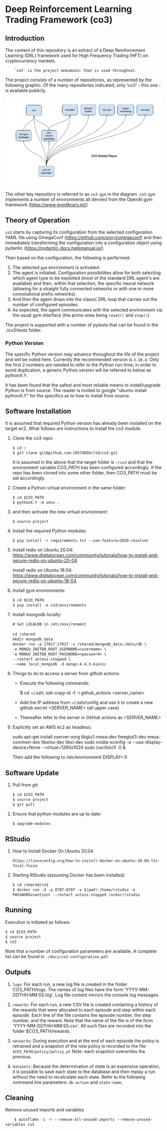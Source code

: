 # Deep Reinforcement Learning Trading Framework (co3)

## Introduction
The content of this repository is an extract of a Deep Reinforcement Learning (DRL) framework used for High Frequency Trading (HFT) on cryptocurrency markets.

        `co3` is the project mneumonic that is used throughout.

The project consists of a number of repositories, as represented by the following graphic.  Of the many repositories indicated, only 'co3' - this one - is available publicly.  


![Image](./Images/CO3_Repos.png "A View of All co3-related Repos")

The other key repository is referred to as `co3-gym` in the diagram.  `co3-gym` implements a number of environments all dervied from the OpenAI gym framework (https://www.gymlibrary.ml/)

## Theory of Operation ##
`co3` starts by capturing its configuration from the selected configuration YAML file using OmegaConf (https://github.com/omry/omegaconf)  and then immediately transforming the configuration into a configuration object using pydantic (https://pydantic-docs.helpmanual.io/).

Then based on the configuration, the following is performed:
1. The selected `gym` environment is activated.
2. The agent is initiated.  Configuration possibilities allow for both selecting which agent type to be exploited (most of the standard DRL agent's are available) and then, within that selection, the specific neural network (allowing for a straight fully connected networks or with one or more convolutional prefix networks).
3. And then the agent drops into the classic DRL loop that carries out the number of configured episodes.
4. As expected, the agent communicates with the selected environment via the usual gym interface (the prime ones being `reset()` and `step()`)  

The project is supported with a number of pytests that can be found in the ./co3/tests folder.


### Python Version

The specific Python version may advance throughout the life of the project and will be noted here. Currently the recommended version is `3.10.4`. Only the first 2 numbers are needed to refer to the Python run-time; in order to avoid duplication, a generic Python version will be referred to below as pythonX.Y.

It has been found that the safest and most reliable means to install/upgrade Python is from source. The reader is invited to google "ubuntu install pythonX.Y" for the specifics as to how to install from source.

## Software Installation

It is assumed that required Python version has already been installed on the target ec2. What follows are instructions to install the co3 module.

1.  Clone the co3 repo:

        $ cd ~
        $ git clone git@github.com:1057405bcltd/co3.git

    It is assumed in the above that the target folder is `~/co3` and that the environment variable CO3_PATH has been configured accordingly. If the repo has been cloned into some other folder, then CO3_PATH must be set accordingly.

2.  Create a Python virtual environment in the same folder:

        $ cd $CO3_PATH
        $ pythonX.Y -m venv .

3.  and then activate the new virtual environment:

        $ source project

4.  Install the required Python modules:

        $ pip install -r requirements.txt --use-feature=2020-resolver

5.  Install redis on Ubuntu 20.04: https://www.digitalocean.com/community/tutorials/how-to-install-and-secure-redis-on-ubuntu-20-04

    Install redis on Ubuntu 18.04: https://www.digitalocean.com/community/tutorials/how-to-install-and-secure-redis-on-ubuntu-18-04

6.  Install gym environments:

        $ cd $CO3_PATH
        $ pip install -e co3/environments

7.  Install mongodb locally:

        # Set LOCALDB in /etc/environment

        cd /shared
        mkdir mongodb_data
        docker run -p 27017:27017 -v /shared/mongodb_data:/data/db \
        -e MONGO_INITDB_ROOT_USERNAME=<usermame> \
        -e MONGO_INITDB_ROOT_PASSWORD=<password> \
        --restart unless-stopped \
        --name local_mongodb -d mongo:4.4.3-bionic 

8.  Things to do to access a server from github actions:
    
    * Execute the following commands:
  
        $ cd ~/.ssh; ssh-copy-id -f -i github_actions <server_name>

    * Add the IP address from ~/.ssh/config and use it to create a new github secret <SERVER_NAME> (all upper case)

    * Thereafter refer to the server in GitHub actions as <SERVER_NAME>


9.  Explicitly set an AWS ec2 as headless:

    sudo apt-get install xserver-xorg libglu1-mesa-dev freeglut3-dev mesa-common-dev libxmu-dev libxi-dev
    sudo nvidia-xconfig -a --use-display-device=None --virtual=1280x1024
    sudo /usr/bin/X :0 &

    Then add the following to /etc/environment
    DISPLAY=:0


## Software Update

1.  Pull from git:

        $ cd $CO3_PATH
        $ source project
        $ git pull

2.  Ensure that python modules are up to date:

        $ upgrade-modules

## RStudio

1.  How to Install Docker On Ubuntu 20.04

        https://linuxconfig.org/how-to-install-docker-on-ubuntu-20-04-lts-focal-fossa

2.  Starting RStudio (assuming Docker has been installed)

        $ cd /shared/co3
        $ docker run -d -p 8787:8787 -v $(pwd):/home/rstudio -e PASSWORD=sentient --restart unless-stopped rocker/rstudio

## Running

Execution is initiated as follows:

    $ cd $CO3_PATH
    $ source project
    $ co3

Note that a number of configuration parameters are available. A complete list can be found in `./docs/co3-configuration.pdf`.

## Outputs

1.  `logs`: For each run, a new log file is created in the folder CO3_PATH/logs. The names of log files have the form 'YYYY-MM-DDTHH:MM:SS.log'. Log file content mirrors the console log messages.

2.  `rewards`: For each run, a new CSV file is created containing a history of the rewards that were allocated to each episode and step within each episode. Each line of the file contains the episode number, the step number, and the reward. Note that the name of the file is of the form 'YYYY-MM-DDTHH:MM:SS.csv'. All such files are recorded into the folder \$CO3_PATH/rewards.

3.  `networks`: During execution and at the end of each episode the policy is retrained and a snapshot of the new policy is recorded to the file: `$CO3_PATH/policy/policy.pt` Note: each snapshot overwrites the previous.

4.  `datasets`: Because the determination of state is an expensive operation, it is possible to save each state to the database and then replay a run without the need to recalculate each state. Refer to the following command line parameters: `db-action` and `state-name`.

## Cleaning

Remove unused imports and variables

        $ autoflake -i -r --remove-all-unused-imports --remove-unused-variables co3


